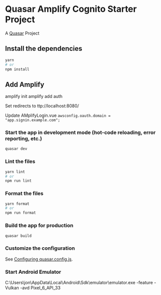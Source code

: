 # Quasar Amplify Cognito Starter Project

A [Quasar](https://quasar.dev/) Project

## Install the dependencies

```bash
yarn
# or
npm install
```

## Add Amplify

amplify init
amplify add auth

Set redirects to ttp://localhost:8080/

Update AMplifyLogin.vue
`awsconfig.oauth.domain = "app.signin.example.com";`

### Start the app in development mode (hot-code reloading, error reporting, etc.)

```bash
quasar dev
```

### Lint the files

```bash
yarn lint
# or
npm run lint
```

### Format the files

```bash
yarn format
# or
npm run format
```

### Build the app for production

```bash
quasar build
```

### Customize the configuration

See [Configuring quasar.config.js](https://v2.quasar.dev/quasar-cli-webpack/quasar-config-js).

### Start Android Emulator

C:\Users\jon\AppData\Local\Android\Sdk\emulator\emulator.exe -feature -Vulkan -avd Pixel_6_API_33
